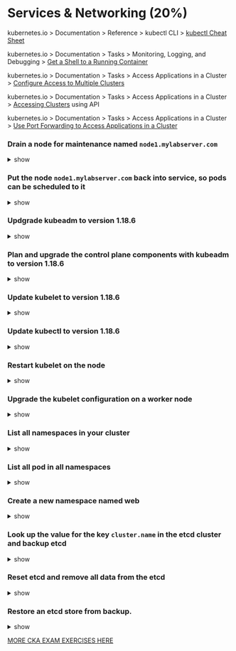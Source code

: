 # Services & Networking (20%)

kubernetes.io > Documentation > Reference > kubectl CLI > [kubectl Cheat Sheet](https://kubernetes.io/docs/reference/kubectl/cheatsheet/)

kubernetes.io > Documentation > Tasks > Monitoring, Logging, and Debugging > [Get a Shell to a Running Container](https://kubernetes.io/docs/tasks/debug-application-cluster/get-shell-running-container/)

kubernetes.io > Documentation > Tasks > Access Applications in a Cluster > [Configure Access to Multiple Clusters](https://kubernetes.io/docs/tasks/access-application-cluster/configure-access-multiple-clusters/)

kubernetes.io > Documentation > Tasks > Access Applications in a Cluster > [Accessing Clusters](https://kubernetes.io/docs/tasks/access-application-cluster/access-cluster/) using API

kubernetes.io > Documentation > Tasks > Access Applications in a Cluster > [Use Port Forwarding to Access Applications in a Cluster](https://kubernetes.io/docs/tasks/access-application-cluster/port-forward-access-application-cluster/)

### Drain a node for maintenance named `node1.mylabserver.com`

<details><summary>show</summary>
<p>

```bash
kubectl drain node1.mylabserver.com --ignore-daemonsets --force
```

</p>
</details>

### Put the node `node1.mylabserver.com` back into service, so pods can be scheduled to it

<details><summary>show</summary>
<p>

```bash
kubectl uncordon node1.mylabserver.com
```

</p>
</details>

### Updgrade kubeadm to version 1.18.6

<details><summary>show</summary>
<p>

```bash
sudo apt install -y kubeadm --allow-change-held-packages kubeadm=1.18.6-00
```

</p>
</details>

### Plan and upgrade the control plane components with kubeadm to version 1.18.6

<details><summary>show</summary>
<p>

```bash
sudo kubeadm upgrade plan

sudo kubeadm upgrade apply v1.18.6
```

</p>
</details>

### Update kubelet to version 1.18.6

<details><summary>show</summary>
<p>

```bash
sudo apt install kubelet=1.18.6-00
```

</p>
</details>

### Update kubectl to version 1.18.6

<details><summary>show</summary>
<p>

```bash
sudo apt install kubectl=1.18.6-00
```

</p>
</details>

### Restart kubelet on the node

<details><summary>show</summary>
<p>

```bash
sudo systemctl daemon-reload

sudo systemctl restart kubelet
```

</p>
</details>

### Upgrade the kubelet configuration on a worker node

<details><summary>show</summary>
<p>

```bash
sudo kubeadm upgrade node
```

</p>
</details>

### List all namespaces in your cluster

<details><summary>show</summary>
<p>

```bash
kubectl get ns
```

</p>
</details>

### List all pod in all namespaces

<details><summary>show</summary>
<p>

```bash
kubectl get po --all-namespaces
```

</p>
</details>

### Create a new namespace named web

<details><summary>show</summary>
<p>

```bash
kubectl create ns web
```

</p>
</details>

### Look up the value for the key `cluster.name` in the etcd cluster and backup etcd

<details><summary>show</summary>
<p>

```bash
ETCDCTL_API=3 etcdctl get cluster.name \
--endpoints=https://10.0.1.101:2379 \
--cacert=/home/cloud_user/etcd-certs/etcd-ca.pem \
--cert=/home/cloud_user/etcd-certs/etcd-server.crt \
--key=/home/cloud_user/etcd-certs/etcd-server.key

ETCDCTL_API=3 etcdctl snapshot save /home/cloud_user/etcd_backup.db \
--endpoints=https://10.0.1.101:2379 \
--cacert=/home/cloud_user/etcd-certs/etcd-ca.pem \
--cert=/home/cloud_user/etcd-certs/etcd-server.crt \
--key=/home/cloud_user/etcd-certs/etcd-server.key
```

</p>
</details>

### Reset etcd and remove all data from the etcd

<details><summary>show</summary>
<p>

```bash
sudo systemctl stop etcd

sudo rm -rf /var/lib/etcd
```

</p>
</details>

### Restore an etcd store from backup. 

<details><summary>show</summary>
<p>

```bash
# spin up a temporary etcd cluster and save the data from the backup file to a new directory (/var/lib/etcd)
sudo ETCDCTL_API=3 etcdctl snapshot restore /home/cloud_user/etcd_backup.db \
--initial-cluster etcd-restore=https://10.0.1.101:2380 \
--initial-advertise-peer-urls https://10.0.1.101:2380 \
--name etcd-restore \
--data-dir /var/lib/etcd

# set ownership of the new data directory
sudo chown -R etcd:etcd /var/lib/etcd

# start etcd
sudo systemctl start etcd

# Verify the data was restored
ETCDCTL_API=3 etcdctl get cluster.name \
--endpoints=https://10.0.1.101:2379 \
--cacert=/home/cloud_user/etcd-certs/etcd-ca.pem \
--cert=/home/cloud_user/etcd-certs/etcd-server.crt \
--key=/home/cloud_user/etcd-certs/etcd-server.key
```

</p>
</details>

[MORE CKA EXAM EXERCISES HERE](https://killercoda.com/chadmcrowell/course/cka)